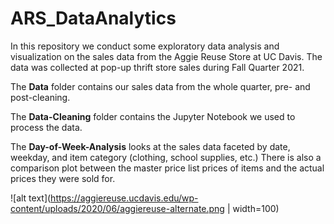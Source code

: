 # ARS_DataAnalytics

In this repository we conduct some exploratory data analysis and visualization on the sales data from the Aggie Reuse Store at UC Davis. 
The data was collected at pop-up thrift store sales during Fall Quarter 2021.  

The **Data** folder contains our sales data from the whole quarter, pre- and post-cleaning.  

The **Data-Cleaning** folder contains the Jupyter Notebook we used to process the data.  

The **Day-of-Week-Analysis** looks at the sales data faceted by date, weekday, and item category (clothing, school supplies, etc.)
There is also a comparison plot between the master price list prices of items and the actual prices they were sold for.

![alt text](https://aggiereuse.ucdavis.edu/wp-content/uploads/2020/06/aggiereuse-alternate.png | width=100)
